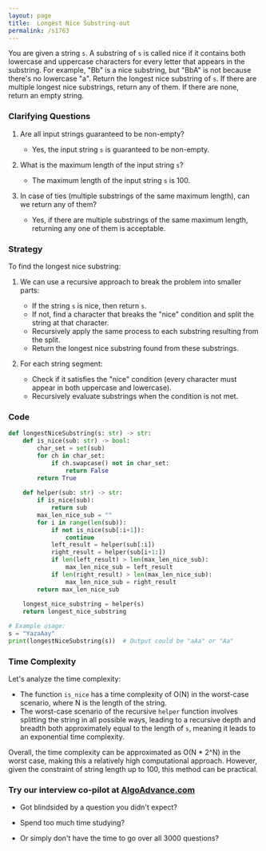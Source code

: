 ```yaml
---
layout: page
title:  Longest Nice Substring-out
permalink: /s1763
---
```


You are given a string `s`. A substring of `s` is called nice if it contains both lowercase and uppercase characters for every letter that appears in the substring. For example, "Bb" is a nice substring, but "BbA" is not because there's no lowercase "a". Return the longest nice substring of `s`. If there are multiple longest nice substrings, return any of them. If there are none, return an empty string.

### Clarifying Questions
1. Are all input strings guaranteed to be non-empty?
   - Yes, the input string `s` is guaranteed to be non-empty.
  
2. What is the maximum length of the input string `s`?
   - The maximum length of the input string `s` is 100.

3. In case of ties (multiple substrings of the same maximum length), can we return any of them?
   - Yes, if there are multiple substrings of the same maximum length, returning any one of them is acceptable.

### Strategy

To find the longest nice substring:
1. We can use a recursive approach to break the problem into smaller parts:
   - If the string `s` is nice, then return `s`.
   - If not, find a character that breaks the "nice" condition and split the string at that character.
   - Recursively apply the same process to each substring resulting from the split.
   - Return the longest nice substring found from these substrings.

2. For each string segment:
   - Check if it satisfies the "nice" condition (every character must appear in both uppercase and lowercase).
   - Recursively evaluate substrings when the condition is not met.

### Code

```python
def longestNiceSubstring(s: str) -> str:
    def is_nice(sub: str) -> bool:
        char_set = set(sub)
        for ch in char_set:
            if ch.swapcase() not in char_set:
                return False
        return True
    
    def helper(sub: str) -> str:
        if is_nice(sub):
            return sub
        max_len_nice_sub = ""
        for i in range(len(sub)):
            if not is_nice(sub[:i+1]):
                continue
            left_result = helper(sub[:i])
            right_result = helper(sub[i+1:])
            if len(left_result) > len(max_len_nice_sub):
                max_len_nice_sub = left_result
            if len(right_result) > len(max_len_nice_sub):
                max_len_nice_sub = right_result
        return max_len_nice_sub
    
    longest_nice_substring = helper(s)
    return longest_nice_substring

# Example usage:
s = "YazaAay"
print(longestNiceSubstring(s))  # Output could be "aAa" or "Aa"
```

### Time Complexity

Let's analyze the time complexity:

- The function `is_nice` has a time complexity of O(N) in the worst-case scenario, where N is the length of the string.
- The worst-case scenario of the recursive `helper` function involves splitting the string in all possible ways, leading to a recursive depth and breadth both approximately equal to the length of `s`, meaning it leads to an exponential time complexity.

Overall, the time complexity can be approximated as O(N * 2^N) in the worst case, making this a relatively high computational approach. However, given the constraint of string length up to 100, this method can be practical.


### Try our interview co-pilot at [AlgoAdvance.com](https://algoAdvance.com)

- Got blindsided by a question you didn't expect?

- Spend too much time studying?

- Or simply don't have the time to go over all 3000 questions?

